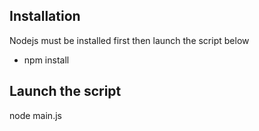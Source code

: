 Installation
-
Nodejs must be installed first then launch the script below

* npm install

Launch the script
-
node main.js
